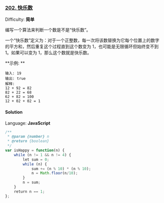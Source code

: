 ### [202\. 快乐数](https://leetcode-cn.com/problems/happy-number/)

Difficulty: **简单**


编写一个算法来判断一个数是不是“快乐数”。

一个“快乐数”定义为：对于一个正整数，每一次将该数替换为它每个位置上的数字的平方和，然后重复这个过程直到这个数变为 1，也可能是无限循环但始终变不到 1。如果可以变为 1，那么这个数就是快乐数。

**示例: **

```
输入: 19
输出: true
解释: 
12 + 92 = 82
82 + 22 = 68
62 + 82 = 100
12 + 02 + 02 = 1
```


#### Solution

Language: **JavaScript**

```javascript
/**
 * @param {number} n
 * @return {boolean}
 */
var isHappy = function(n) {
    while (n != 1 && n != 4) {
        let sum = 0;
        while (n) {
            sum += (n % 10) * (n % 10);
            n = Math.floor(n/10);
        }
        n = sum;
    }
    return n == 1;
};
```